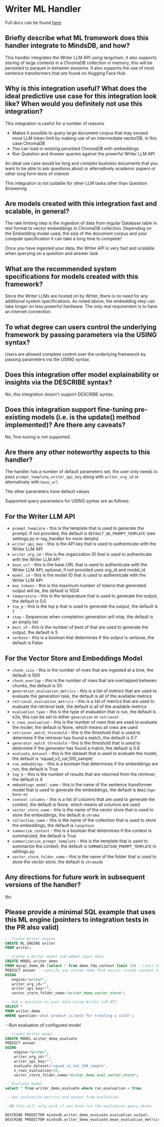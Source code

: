 # Writer ML Handler

Full docs can be found [here](https://docs.google.com/document/d/15coxZhW00uu35mReiUQC9vUy5uLUeuI1m09Q_P8G4LM/edit?usp=sharing)

## Briefly describe what ML framework does this handler integrate to MindsDB, and how?
This handler integrates the Writer LLM API using langchain, it also supports storing of large contexts in a ChromaDB collection in memory, this will be persisted to parquet in between sessions. It also supports the use of most sentence transformers that are found on Hugging Face Hub

## Why is this integration useful? What does the ideal predictive use case for this integration look like? When would you definitely not use this integration?

This integration is useful for a number of reasons
- Makes it possible to query large document corpus that may exceed most LLM token limit by making use of an intermediate vectorDB, in this case ChromaDB
- You can load in existing persisted ChromaDB with embeddings
- Run Question and Answer queries against the powerful Writer LLM API

An ideal use case would be long and complex business documents that you want to be able to ask questions about or alternatively academic papers or other long form texts of interest

This integration is not suitable for other LLM tasks other than Question Answering

## Are models created with this integration fast and scalable, in general?
The rate limiting step is the ingestion of data from regular Database table in text format to vector embeddings in ChromaDB collection. Depending on the Embedding model used, the size of the document corpus and your compute specification it can take a long time to complete!

Once you have ingested your data, the Writer API is very fast and scalable when querying on a question and answer task

## What are the recommended system specifications for models created with this framework?
Since the Writer LLMs are hosted on by Writer, there is no need for any additional system specifications. As noted above, the embedding step can take longer on less powerful hardware. The only real requirement is to have an internet connection.

## To what degree can users control the underlying framework by passing parameters via the USING syntax?
Users are allowed complete control over the underlying framework by passing parameters via the USING syntax.

## Does this integration offer model explainability or insights via the DESCRIBE syntax?
No, this integration doesn't support DESCRIBE syntax.

## Does this integration support fine-tuning pre-existing models (i.e. is the update() method implemented)? Are there any caveats?
No, fine-tuning is not supported.

## Are there any other noteworthy aspects to this handler?
The handler has a number of default parameters set, the user only needs to pass  `prompt_template`, `writer_api_key` along with `writer_org_id` or alternatively with `base_url`.

The other parameters have default values

Supported query parameters for USING syntax are as follows:

## For the Writer LLM API

- `prompt_template` - this is the template that is used to generate the prompt. If not provided, the default is `DEFAULT_QA_PROMPT_TEMPLATE` (see settings.py in rag_handler for more details)
- `writer_api_key` - this is the API key that is used to authenticate with the Writer LLM API
- `writer_org_id` - this is the organization ID that is used to authenticate with the Writer LLM API
- `base_url` - this is the base URL that is used to authenticate with the Writer LLM API, optional, if not provided uses org_id and model_id
- `model_id` - this is the model ID that is used to authenticate with the Writer LLM API
- `max_tokens` - this is the maximum number of tokens that generated output will be, the default is 1024
- `temperature` - this is the temperature that is used to generate the output, the default is 0.0
- `top_p` - this is the top p that is used to generate the output, the default is 1
- `stop` - Sequences when completion generation will stop, the default is an empty list
- `best_of` - this is the number of best of that are used to generate the output, the default is 5
- `verbose` - this is a boolean that determines if the output is verbose, the default is False

## For the Vector Store and Embeddings Model

- `chunk_size` - this is the number of rows that are ingested at a time, the default is 500
- `chunk_overlap` - this is the number of rows that are overlapped between chunks, the default is 50
- `generation_evaluation_metrics` - this is a list of metrics that are used to evaluate the generation task, the default is all of the available metrics
- `retrieval_evaluation_metrics` - this is a list of metrics that are used to evaluate the retrieval task, the default is all of the available metrics
- `evaluation_type` - this is the type of evaluation that is run, the default is e2e, this can be set to either `generation` or `retrieval`
- `n_rows_evaluation` - this is the number of rows that are used to evaluate the model, the default is None, which means all rows are used
- `retriever_match_threshold` - this is the threshold that is used to determine if the retriever has found a match, the default is 0.7
- `generator_match_threshold` - this is the threshold that is used to determine if the generator has found a match, the default is 0.8
- `evaluate_dataset` - this is the dataset that is used to evaluate the model, the default is 'squad_v2_val_100_sample'
- `run_embeddings` - this is a boolean that determines if the embeddings are run, the default is True
- `top_k` - this is the number of results that are returned from the retriever, the default is 4
- `embeddings_model_name` - this is the name of the sentence transformer model that is used to generate the embeddings, the default is `BAAI/bge-base-en`
- `context_columns` - this is a list of columns that are used to generate the context, the default is None, which means all columns are used
- `vector_store_name` - this is the name of the vector store that is used to store the embeddings, the default is `chroma`
- `collection_name` - this is the name of the collection that is used to store the embeddings, the default is `langchain`
- `summarize_context` - this is a boolean that determines if the context is summarized, the default is True
- `summarization_prompt_template` - this is the template that is used to summarize the context, the default is `SUMMARIZATION_PROMPT_TEMPLATE` in settings.py
- `vector_store_folder_name` - this is the name of the folder that is used to store the vector store, the default is `chromadb`

## Any directions for future work in subsequent versions of the handler?
tbc

## Please provide a minimal SQL example that uses this ML engine (pointers to integration tests in the PR also valid)
```sql
-- Create Writer engine
CREATE ML_ENGINE writer
FROM writer;

-- Create a Writer model and embed input data
CREATE MODEL writer_demo
FROM mysql_demo_db (select * from demo_fda_context limit 10) --limit to 10 rows for testing purposes
PREDICT answer ---specify any column name that exists inside context table, 'answer' used for illustrative purposes
USING
   engine="writer",
   writer_org_id="",
   writer_api_key="",
   vector_store_folder_name="writer_demo_vector_store";

-- Ask a question on your data using Writer LLM API
SELECT *
FROM writer_demo
WHERE question='what product is best for treating a cold?';
```

--Run evaluation of configured model
```sql
-- Create Writer model
CREATE MODEL writer_demo_evaluate
PREDICT answer
USING
    engine="writer",
    writer_org_id="",
    writer_api_key="",
    evaluate_dataset='squad_v2_val_100_sample',
    n_rows_evaluation=10,
    vector_store_folder_name="writer_demo_eval_vector_store";

-- Evaluate model
select * from writer_demo_evaluate where run_evaluation = True;

-- Get evaluation metrics and output from evaluation

--NB this will only work if you have run the evaluation query above

DESCRIBE PREDICTOR mindsdb.writer_demo_evaluate.evaluation_output;
DESCRIBE PREDICTOR mindsdb.writer_demo_evaluate.mean_evaluation_metrics;


```
